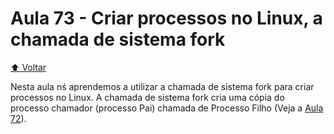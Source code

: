 # Aula 73 - Criar processos no Linux, a chamada de sistema fork

[:arrow_up: Voltar](https://github.com/Geofisicando/C-orientado-a-testes#%C3%ADndice)

Nesta aula nś aprendemos a utilizar a chamada de sistema fork para criar processos no Linux. A chamada de sistema fork cria uma cópia do processo
chamador (processo Pai) chamada de Processo Filho (Veja a [Aula 72](https://github.com/Geofisicando/C-orientado-a-testes/tree/main/exemplos/syscalls/intro#chamada-de-sistema-fork)).
